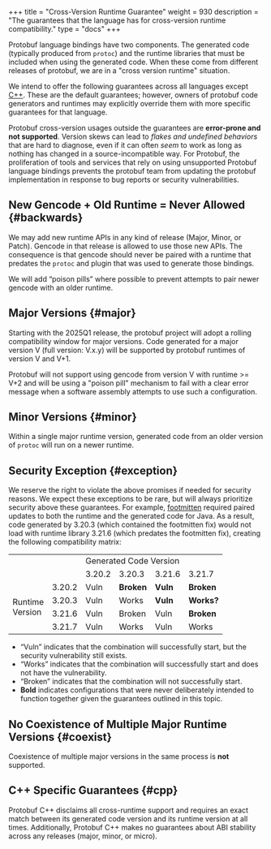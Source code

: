 +++
title = "Cross-Version Runtime Guarantee"
weight = 930
description = "The guarantees that the language has for cross-version runtime compatibility."
type = "docs"
+++

<link rel="stylesheet" href="/includes/version-tables.css">

Protobuf language bindings have two components. The generated code (typically
produced from `protoc`) and the runtime libraries that must be included when
using the generated code. When these come from different releases of protobuf,
we are in a "cross version runtime" situation.

We intend to offer the following guarantees across all languages except
[C++](#cpp). These are the default guarantees; however, owners of protobuf code
generators and runtimes may explicitly override them with more specific
guarantees for that language.

Protobuf cross-version usages outside the guarantees are **error-prone and not
supported**. Version skews can lead to *flakes and undefined behaviors* that are
hard to diagnose, even if it can often *seem* to work as long as nothing has
changed in a source-incompatible way. For Protobuf, the proliferation of tools
and services that rely on using unsupported Protobuf language bindings prevents
the protobuf team from updating the protobuf implementation in response to bug
reports or security vulnerabilities.

## New Gencode + Old Runtime = Never Allowed {#backwards}

We may add new runtime APIs in any kind of release (Major, Minor, or Patch).
Gencode in that release is allowed to use those new APIs. The consequence is
that gencode should never be paired with a runtime that predates the `protoc`
and plugin that was used to generate those bindings.

We will add “poison pills” where possible to prevent attempts to pair newer
gencode with an older runtime.

## Major Versions {#major}

Starting with the 2025Q1 release, the protobuf project will adopt a rolling
compatibility window for major versions. Code generated for a major version V
(full version: V.x.y) will be supported by protobuf runtimes of version V and
V+1.

Protobuf will not support using gencode from version V with runtime &gt;= V+2
and will be using a "poison pill" mechanism to fail with a clear error message
when a software assembly attempts to use such a configuration.

## Minor Versions {#minor}

Within a single major runtime version, generated code from an older version of
`protoc` will run on a newer runtime.

## Security Exception {#exception}

We reserve the right to violate the above promises if needed for security
reasons. We expect these exceptions to be rare, but will always prioritize
security above these guarantees. For example,
[footmitten](https://cve.report/CVE-2022-3510) required paired updates to both
the runtime and the generated code for Java. As a result, code generated by
3.20.3 (which contained the footmitten fix) would not load with runtime library
3.21.6 (which predates the footmitten fix), creating the following compatibility
matrix:

<table>
  <tr>
    <td colspan="2" rowspan="2"></td>
    <td colspan="4">Generated Code Version</td>
  </tr>
  <tr>
    <td class="gray">3.20.2</td>
    <td class="gray">3.20.3</td>
    <td class="gray">3.21.6</td>
    <td class="gray">3.21.7</td>
  </tr>
  <tr>
    <td rowspan="4">Runtime<br>Version</td>
    <td class="gray">3.20.2</td>
    <td class="yellow">Vuln</td>
    <td class="red"><b>Broken</b></td>
    <td class="yellow"><b>Vuln</b></td>
    <td class="red"><b>Broken</b></td>
  </tr>
  <tr>
    <td class="gray">3.20.3</td>
    <td class="yellow">Vuln</td>
    <td class="green">Works</td>
    <td class="yellow"><b>Vuln</b></td>
    <td class="green"><b>Works?</b></td>
  </tr>
  <tr>
    <td class="gray">3.21.6</td>
    <td class="yellow">Vuln</td>
    <td class="red">Broken</td>
    <td class="yellow">Vuln</td>
    <td class="red"><b>Broken</b></td>
  </tr>
  <tr>
    <td class="gray">3.21.7</td>
    <td class="yellow">Vuln</td>
    <td class="green">Works</td>
    <td class="yellow">Vuln</td>
    <td class="green">Works</td>
  </tr>
</table>

*   “Vuln” indicates that the combination will successfully start, but the
    security vulnerability still exists.
*   “Works” indicates that the combination will successfully start and does not
    have the vulnerability.
*   “Broken” indicates that the combination will not successfully start.
*   **Bold** indicates configurations that were never deliberately intended to
    function together given the guarantees outlined in this topic.

## No Coexistence of Multiple Major Runtime Versions {#coexist}

Coexistence of multiple major versions in the same process is **not** supported.

## C++ Specific Guarantees {#cpp}

Protobuf C++ disclaims all cross-runtime support and requires an exact match
between its generated code version and its runtime version at all times.
Additionally, Protobuf C++ makes no guarantees about ABI stability across any
releases (major, minor, or micro).
